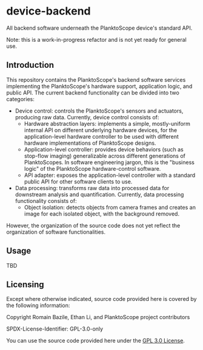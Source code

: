 # device-backend

All backend software underneath the PlanktoScope device's standard API.

Note: this is a work-in-progress refactor and is not yet ready for general use.

## Introduction

This repository contains the PlanktoScope's backend software services implementing the PlanktoScope's hardware support, application logic, and public API. The current backend functionality can be divided into two categories:

- Device control: controls the PlanktoScope's sensors and actuators, producing raw data. Currently, device control consists of:
  - Hardware abstraction layers: implements a simple, mostly-uniform internal API on different underlying hardware devices, for the application-level hardware controller to be used with different hardware implementations of PlanktoScope designs.
  - Application-level controller: provides device behaviors (such as stop-flow imaging) generalizable across different generations of PlanktoScopes. In software engineering jargon, this is the "business logic" of the PlanktoScope hardware-control software.
  - API adapter: exposes the application-level controller with a standard public API for other software clients to use.
- Data processing: transforms raw data into processed data for downstream analysis and quantification. Currently, data processing functionality consists of:
  - Object isolation: detects objects from camera frames and creates an image for each isolated object, with the background removed.

However, the organization of the source code does not yet reflect the organization of software functionalities.

## Usage

TBD

## Licensing

Except where otherwise indicated, source code provided here is covered by the following information:

Copyright Romain Bazile, Ethan Li, and PlanktoScope project contributors

SPDX-License-Identifier: GPL-3.0-only

You can use the source code provided here under the [GPL 3.0 License](https://www.gnu.org/licenses/gpl-3.0.en.html).
